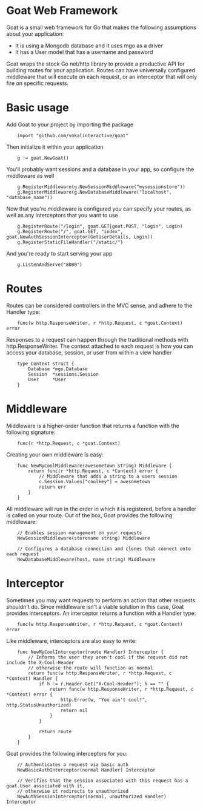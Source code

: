 Goat Web Framework
==================

Goat is a small web framework for Go that makes the following assumptions about your application:

* It is using a Mongodb database and it uses mgo as a driver
* It has a User model that has a username and password

Goat wraps the stock Go net/http library to provide a productive API for building routes for your application.
Routes can have universally configured middleware that will execute on each request, or an interceptor
that will only fire on specific requests.

# Basic usage

Add Goat to your project by importing the package

        import "github.com/vokalinteractive/goat"

Then initialize it within your application

        g := goat.NewGoat()

You'll probably want sessions and a database in your app, so configure the middleware as well

        g.RegisterMiddleware(g.NewSessionMiddleware("mysessionstore"))
	    g.RegisterMiddleware(g.NewDatabaseMiddleware("localhost", "database_name"))

Now that you're middleware is configured you can specify your routes, as well as any interceptors that you
want to use

        g.RegisterRoute("/login", goat.GET|goat.POST, "login", Login)
        g.RegisterRoute("/", goat.GET, "index", goat.NewAuthSessionInterceptor(GetUserDetails, Login))
        g.RegisterStaticFileHandler("/static/")

And you're ready to start serving your app

        g.ListenAndServe("8080")

# Routes

Routes can be considered controllers in the MVC sense, and adhere to the Handler type:

        func(w http.ResponseWriter, r *http.Request, c *goat.Context) error

Responses to a request can happen through the traditional methods with http.ResponseWriter. The context attached to each 
request is how you can access your database, session, or user from within a view handler

        type Context struct {
            Database *mgo.Database
            Session  *sessions.Session
            User     *User
        }

# Middleware

Middleware is a higher-order function that returns a function with the following signature:

        func(r *http.Request, c *goat.Context)

Creating your own middleware is easy:

        func NewMyCoolMiddleware(awesometown string) Middleware {
            return func(r *http.Request, c *Context) error {
                // Middleware that adds a string to a users session
                c.Session.Values["coolkey"] = awesometown
                return err
            }
        }

All middleware will run in the order in which it is registered, before a handler is called on your route.
Out of the box, Goat provides the following middleware:

        // Enables session management on your requests
        NewSessionMiddleware(storename string) Middleware

        // Configures a database connection and clones that connect onto each request
        NewDatabaseMiddleware(host, name string) Middleware

# Interceptor

Sometimes you may want requests to perform an action that other requests shouldn't do. Since middleware isn't a
viable solution in this case, Goat provides interceptors. An interceptor returns a function with a Handler
type:

        func(w http.ResponseWriter, r *http.Request, c *goat.Context) error

Like middleware, interceptors are also easy to write:

        func NewMyCoolInterceptor(route Handler) Interceptor {
            // Informs the user they aren't cool if the request did not include the X-Cool-Header
            // otherwise the route will function as normal
            return func(w http.ResponseWriter, r *http.Request, c *Context) Handler {
                if h := r.Header.Get("X-Cool-Header"); h == "" {
                    return func(w http.ResponseWriter, r *http.Request, c *Context) error {
                        http.Error(w, "You ain't cool!", http.StatusUnauthorized)
                        return nil
                    }
                }

                return route
            }
        }

Goat provides the following interceptors for you:

        // Authenticates a request via basic auth
        NewBasicAuthInterceptor(normal Handler) Interceptor

        // Verifies that the session associated with this request has a goat.User associated with it,
        // otherwise it redirects to unauthorized
        NewAuthSessionInterceptor(normal, unauthorized Handler) Interceptor
